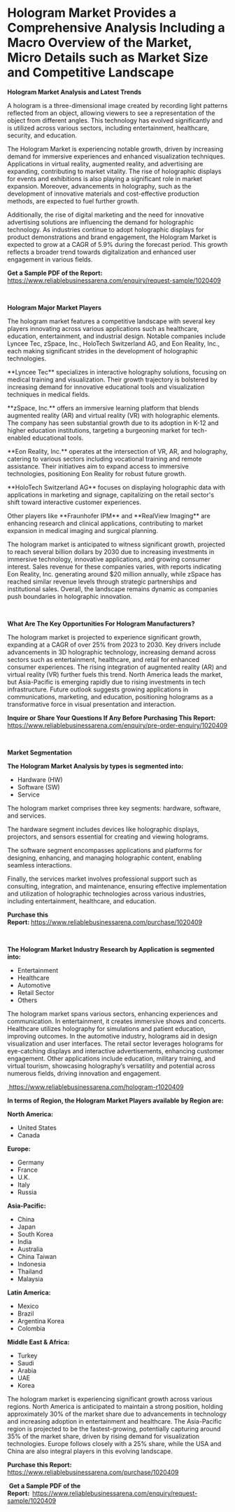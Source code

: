 <p><h1>Hologram Market Provides a Comprehensive Analysis Including a Macro Overview of the Market, Micro Details such as Market Size and Competitive Landscape</h1></p><p><strong>Hologram Market Analysis and Latest Trends</strong></p>
<p><p>A hologram is a three-dimensional image created by recording light patterns reflected from an object, allowing viewers to see a representation of the object from different angles. This technology has evolved significantly and is utilized across various sectors, including entertainment, healthcare, security, and education.</p><p>The Hologram Market is experiencing notable growth, driven by increasing demand for immersive experiences and enhanced visualization techniques. Applications in virtual reality, augmented reality, and advertising are expanding, contributing to market vitality. The rise of holographic displays for events and exhibitions is also playing a significant role in market expansion. Moreover, advancements in holography, such as the development of innovative materials and cost-effective production methods, are expected to fuel further growth.</p><p>Additionally, the rise of digital marketing and the need for innovative advertising solutions are influencing the demand for holographic technology. As industries continue to adopt holographic displays for product demonstrations and brand engagement, the Hologram Market is expected to grow at a CAGR of 5.9% during the forecast period. This growth reflects a broader trend towards digitalization and enhanced user engagement in various fields.</p></p>
<p><strong>Get a Sample PDF of the Report:&nbsp;</strong> <a href="https://www.reliablebusinessarena.com/enquiry/request-sample/1020409?utm_campaign=3582&utm_medium=2&utm_source=Github&utm_content=ia&utm_term=15042025&utm_id=hologram">https://www.reliablebusinessarena.com/enquiry/request-sample/1020409</a></p>
<p>&nbsp;</p>
<p><strong>Hologram Major Market Players</strong></p>
<p><p>The hologram market features a competitive landscape with several key players innovating across various applications such as healthcare, education, entertainment, and industrial design. Notable companies include Lyncee Tec, zSpace, Inc., HoloTech Switzerland AG, and Eon Reality, Inc., each making significant strides in the development of holographic technologies.</p><p>**Lyncee Tec** specializes in interactive holography solutions, focusing on medical training and visualization. Their growth trajectory is bolstered by increasing demand for innovative educational tools and visualization techniques in medical fields. </p><p>**zSpace, Inc.** offers an immersive learning platform that blends augmented reality (AR) and virtual reality (VR) with holographic elements. The company has seen substantial growth due to its adoption in K-12 and higher education institutions, targeting a burgeoning market for tech-enabled educational tools.</p><p>**Eon Reality, Inc.** operates at the intersection of VR, AR, and holography, catering to various sectors including vocational training and remote assistance. Their initiatives aim to expand access to immersive technologies, positioning Eon Reality for robust future growth.</p><p>**HoloTech Switzerland AG** focuses on displaying holographic data with applications in marketing and signage, capitalizing on the retail sector's shift toward interactive customer experiences.</p><p>Other players like **Fraunhofer IPM** and **RealView Imaging** are enhancing research and clinical applications, contributing to market expansion in medical imaging and surgical planning.</p><p>The hologram market is anticipated to witness significant growth, projected to reach several billion dollars by 2030 due to increasing investments in immersive technology, innovative applications, and growing consumer interest. Sales revenue for these companies varies, with reports indicating Eon Reality, Inc. generating around $20 million annually, while zSpace has reached similar revenue levels through strategic partnerships and institutional sales. Overall, the landscape remains dynamic as companies push boundaries in holographic innovation.</p></p>
<p>&nbsp;</p>
<p><strong>What Are The Key Opportunities For Hologram Manufacturers?</strong></p>
<p><p>The hologram market is projected to experience significant growth, expanding at a CAGR of over 25% from 2023 to 2030. Key drivers include advancements in 3D holographic technology, increasing demand across sectors such as entertainment, healthcare, and retail for enhanced consumer experiences. The rising integration of augmented reality (AR) and virtual reality (VR) further fuels this trend. North America leads the market, but Asia-Pacific is emerging rapidly due to rising investments in tech infrastructure. Future outlook suggests growing applications in communications, marketing, and education, positioning holograms as a transformative force in visual presentation and interaction.</p></p>
<p><strong>Inquire or Share Your Questions If Any Before Purchasing This Report:</strong> <a href="https://www.reliablebusinessarena.com/enquiry/pre-order-enquiry/1020409?utm_campaign=3582&utm_medium=2&utm_source=Github&utm_content=ia&utm_term=15042025&utm_id=hologram">https://www.reliablebusinessarena.com/enquiry/pre-order-enquiry/1020409</a></p>
<p>&nbsp;</p>
<p><strong>Market Segmentation</strong></p>
<p><strong>The Hologram Market Analysis by types is segmented into:</strong></p>
<p><ul><li>Hardware (HW)</li><li>Software (SW)</li><li>Service</li></ul></p>
<p><p>The hologram market comprises three key segments: hardware, software, and services. </p><p>The hardware segment includes devices like holographic displays, projectors, and sensors essential for creating and viewing holograms. </p><p>The software segment encompasses applications and platforms for designing, enhancing, and managing holographic content, enabling seamless interactions. </p><p>Finally, the services market involves professional support such as consulting, integration, and maintenance, ensuring effective implementation and utilization of holographic technologies across various industries, including entertainment, healthcare, and education.</p></p>
<p><strong>Purchase this Report:&nbsp;</strong><a href="https://www.reliablebusinessarena.com/purchase/1020409?utm_campaign=3582&utm_medium=2&utm_source=Github&utm_content=ia&utm_term=15042025&utm_id=hologram">https://www.reliablebusinessarena.com/purchase/1020409</a></p>
<p>&nbsp;</p>
<p><strong>The Hologram Market Industry Research by Application is segmented into:</strong></p>
<p><ul><li>Entertainment</li><li>Healthcare</li><li>Automotive</li><li>Retail Sector</li><li>Others</li></ul></p>
<p><p>The hologram market spans various sectors, enhancing experiences and communication. In entertainment, it creates immersive shows and concerts. Healthcare utilizes holography for simulations and patient education, improving outcomes. In the automotive industry, holograms aid in design visualization and user interfaces. The retail sector leverages holograms for eye-catching displays and interactive advertisements, enhancing customer engagement. Other applications include education, military training, and virtual tourism, showcasing holography’s versatility and potential across numerous fields, driving innovation and engagement.</p></p>
<p><a href="https://www.reliablebusinessarena.com/hologram-r1020409?utm_campaign=3582&utm_medium=2&utm_source=Github&utm_content=ia&utm_term=15042025&utm_id=hologram">&nbsp;https://www.reliablebusinessarena.com/hologram-r1020409</a></p>
<p><strong>In terms of Region, the Hologram Market Players available by Region are:</strong></p>
<p>
    <p> <strong> North America: </strong>
        <ul>
            <li>United States</li>
            <li>Canada</li>
        </ul>
        </p> 
    <p> <strong> Europe: </strong>
        <ul>
            <li>Germany</li>
            <li>France</li>
            <li>U.K.</li>
            <li>Italy</li>
            <li>Russia</li>
        </ul>
        </p> 
    <p> <strong> Asia-Pacific: </strong>
        <ul>
            <li>China</li>
            <li>Japan</li>
            <li>South Korea</li>
            <li>India</li>
            <li>Australia</li>
            <li>China Taiwan</li>
            <li>Indonesia</li>
            <li>Thailand</li>
            <li>Malaysia</li>
        </ul>
        </p> 
    <p> <strong> Latin America: </strong>
        <ul>
            <li>Mexico</li>
            <li>Brazil</li>
            <li>Argentina Korea</li>
            <li>Colombia</li>
        </ul>
        </p> 
    <p> <strong> Middle East & Africa: </strong>
        <ul>
            <li>Turkey</li>
            <li>Saudi</li>
            <li>Arabia</li>
            <li>UAE</li>
            <li>Korea</li>
        </ul>
    </p>
    </p>
<p><p>The hologram market is experiencing significant growth across various regions. North America is anticipated to maintain a strong position, holding approximately 30% of the market share due to advancements in technology and increasing adoption in entertainment and healthcare. The Asia-Pacific region is projected to be the fastest-growing, potentially capturing around 35% of the market share, driven by rising demand for visualization technologies. Europe follows closely with a 25% share, while the USA and China are also integral players in this evolving landscape.</p></p>
<p><strong>Purchase this Report: </strong><a href="https://www.reliablebusinessarena.com/purchase/1020409?utm_campaign=3582&utm_medium=2&utm_source=Github&utm_content=ia&utm_term=15042025&utm_id=hologram">https://www.reliablebusinessarena.com/purchase/1020409</a></p>
<p>&nbsp;<strong>Get a Sample PDF of the Report:&nbsp;&nbsp;</strong><a href="https://www.reliablebusinessarena.com/enquiry/request-sample/1020409?utm_campaign=3582&utm_medium=2&utm_source=Github&utm_content=ia&utm_term=15042025&utm_id=hologram">https://www.reliablebusinessarena.com/enquiry/request-sample/1020409</a></p>
<p><strong></strong></p>
<p><p></p><p></p><p></p></p>